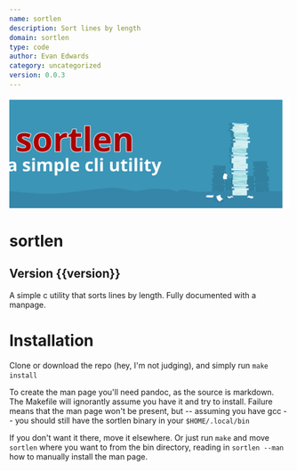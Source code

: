 ```yaml
---
name: sortlen
description: Sort lines by length
domain: sortlen
type: code
author: Evan Edwards
category: uncategorized
version: 0.0.3
---
```



![Header Image, a stack of paper and a title reading "sortlen, a simple cli utility"](hero.svg)

# sortlen

## Version {{version}}

A simple c utility that sorts lines by length.  Fully documented with a manpage.

# Installation

Clone or download the repo (hey, I'm not judging), and simply run `make install`

To create the man page you'll need pandoc, as the source is markdown.  The Makefile will ignorantly assume you have it and try to install.  Failure means that the man page won't be present, but -- assuming you have gcc -- you should still have the sortlen binary in your `$HOME/.local/bin`

If you don't want it there, move it elsewhere.  Or just run `make` and move `sortlen` where you want to from the bin directory, reading in `sortlen --man` how to manually install the man page.



